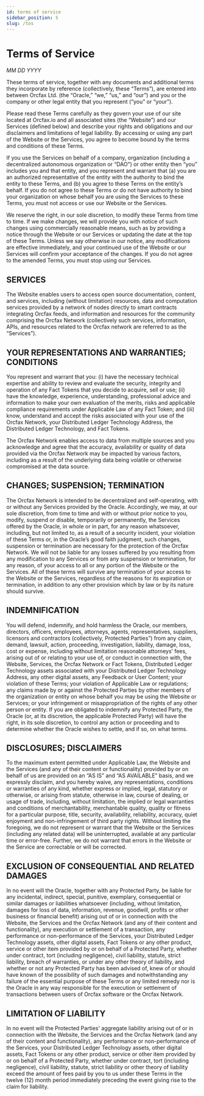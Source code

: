 ```yaml
---
id: terms of service
sidebar_position: 5
slug: /tos
---
```


# Terms of Service

<!-- To be linked to from `"tos":` -->
*MM DD YYYY*

These terms of service, together with any documents and additional terms they
incorporate by reference (collectively, these “Terms”), are entered into between
Orcfax Ltd. (the “Oracle,” “we,” “us,” and “our”) and you or the company or
other legal entity that you represent (“you” or “your”).

Please read these Terms carefully as they govern your use of our site located at
Orcfax.io and all associated sites (the “Website”) and our Services
(defined below) and describe your rights and obligations and our disclaimers and
limitations of legal liability. By accessing or using any part of the Website or
the Services, you agree to become bound by the terms and conditions of these
Terms.

If you use the Services on behalf of a company, organization (including a
decentralized autonomous organization or “DAO”) or other entity then “you”
includes you and that entity, and you represent and warrant that (a) you are an
authorized representative of the entity with the authority to bind the entity to
these Terms, and (b) you agree to these Terms on the entity’s behalf. If you do
not agree to these Terms or do not have authority to bind your organization on
whose behalf you are using the Services to these Terms, you must not access or
use our Website or the Services.

We reserve the right, in our sole discretion, to modify these Terms from time to
time. If we make changes, we will provide you with notice of such changes using
commercially reasonable means, such as by providing a notice through the Website
or our Services or updating the date at the top of these Terms. Unless we say
otherwise in our notice, any modifications are effective immediately, and your
continued use of the Website or our Services will confirm your acceptance of the
changes. If you do not agree to the amended Terms, you must stop using our
Services.

## SERVICES

The Website enables users to access open source documentation, content, and
services, including (without limitation) resources, data and computation
services provided by a network of nodes directly to smart contracts integrating
Orcfax feeds, and information and resources for the community comprising the
Orcfax Network (collectively such services, information, APIs, and resources
related to the Orcfax network are referred to as the “Services”).

## YOUR REPRESENTATIONS AND WARRANTIES; CONDITIONS

You represent and warrant that you: (i) have the necessary technical expertise
and ability to review and evaluate the security, integrity and operation of any
Fact Tokens that you decide to acquire, sell or use; (ii) have the knowledge,
experience, understanding, professional advice and information to make your own
evaluation of the merits, risks and applicable compliance requirements under
Applicable Law of any Fact Token; and (iii) know, understand and accept the
risks associated with your use of the Orcfax Network, your Distributed Ledger
Technology Address, the Distributed Ledger Technology, and Fact Tokens.

The Orcfax Network enables access to data from multiple sources and you
acknowledge and agree that the accuracy, availability or quality of data
provided via the Orcfax Network may be impacted by various factors, including as
a result of the underlying data being volatile or otherwise compromised at the
data source.

## CHANGES; SUSPENSION; TERMINATION

The Orcfax Network is intended to be decentralized and self-operating, with or
without any Services provided by the Oracle. Accordingly, we may, at our sole
discretion, from time to time and with or without prior notice to you, modify,
suspend or disable, temporarily or permanently, the Services offered by the
Oracle, in whole or in part, for any reason whatsoever, including, but not
limited to, as a result of a security incident, your violation of these Terms
or, in the Oracle’s good faith judgment, such changes, suspension or termination
are necessary for the protection of the Orcfax Network. We will not be liable
for any losses suffered by you resulting from any modification to any Services
or from any suspension or termination, for any reason, of your access to all or
any portion of the Website or the Services. All of these terms will survive any
termination of your access to the Website or the Services, regardless of the
reasons for its expiration or termination, in addition to any other provision
which by law or by its nature should survive.

## INDEMNIFICATION

You will defend, indemnify, and hold harmless the Oracle, our members,
directors, officers, employees, attorneys, agents, representatives, suppliers,
licensors and contractors (collectively, Protected Parties”) from any claim,
demand, lawsuit, action, proceeding, investigation, liability, damage, loss,
cost or expense, including without limitation reasonable attorneys’ fees,
arising out of or relating to your use of, or conduct in connection with, the
Website, Services, the Orcfax Network or Fact Tokens, Distributed Ledger
Technology assets associated with your Distributed Ledger Technology Address,
any other digital assets, any Feedback or User Content; your violation of these
Terms; your violation of Applicable Law or regulations; any claims made by or
against the Protected Parties by other members of the organization or entity on
whose behalf you may be using the Website or Services; or your infringement or
misappropriation of the rights of any other person or entity. If you are
obligated to indemnify any Protected Party, the Oracle (or, at its discretion,
the applicable Protected Party) will have the right, in its sole discretion, to
control any action or proceeding and to determine whether the Oracle wishes to
settle, and if so, on what terms.

## DISCLOSURES; DISCLAIMERS

To the maximum extent permitted under Applicable Law, the Website and the
Services (and any of their content or functionality) provided by or on behalf of
us are provided on an “AS IS” and “AS AVAILABLE” basis, and we expressly
disclaim, and you hereby waive, any representations, conditions or warranties of
any kind, whether express or implied, legal, statutory or otherwise, or arising
from statute, otherwise in law, course of dealing, or usage of trade, including,
without limitation, the implied or legal warranties and conditions of
merchantability, merchantable quality, quality or fitness for a particular
purpose, title, security, availability, reliability, accuracy, quiet enjoyment
and non-infringement of third party rights. Without limiting the foregoing, we
do not represent or warrant that the Website or the Services
(including any related data) will be uninterrupted, available at any particular
time or error-free. Further, we do not warrant that errors in the Website or the
Service are correctable or will be corrected.

## EXCLUSION OF CONSEQUENTIAL AND RELATED DAMAGES

In no event will the Oracle, together with any Protected Party, be liable for
any incidental, indirect, special, punitive, exemplary, consequential or similar
damages or liabilities whatsoever (including, without limitation, damages for
loss of data, information, revenue, goodwill, profits or other business or
financial benefit) arising out of or in connection with the Website, the
Services and the Orcfax Network (and any of their content and functionality),
any execution or settlement of a transaction, any performance or non-performance
of the Services, your Distributed Ledger Technology assets, other digital
assets, Fact Tokens or any other product, service or other item provided by or
on behalf of a Protected Party, whether under contract, tort
(including negligence), civil liability, statute, strict liability, breach of
warranties, or under any other theory of liability, and whether or not any
Protected Party has been advised of, knew of or should have known of the
possibility of such damages and notwithstanding any failure of the essential
purpose of these Terms or any limited remedy nor is the Oracle in any way
responsible for the execution or settlement of transactions between users of
Orcfax software or the Orcfax Network.

## LIMITATION OF LIABILITY

In no event will the Protected Parties' aggregate liability arising out of or in
connection with the Website, the Services and the Orcfax Network
(and any of their content and functionality), any performance or non-performance
of the Services, your Distributed Ledger Technology assets, other
digital assets, Fact Tokens or any other product, service or other item provided
by or on behalf of a Protected Party, whether under contract, tort
(including negligence), civil liability, statute, strict liability or other
theory of liability exceed the amount of fees paid by you to us under these
Terms in the twelve (12) month period immediately preceding the event giving
rise to the claim for liability.
